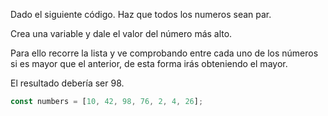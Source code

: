Dado el siguiente código. Haz que todos los numeros sean par. 

Crea una variable y dale el valor del número más alto.

Para ello recorre la lista y ve comprobando entre cada uno de los números si es mayor que el anterior, de esta forma irás obteniendo el mayor.

El resultado debería ser 98.

```js
const numbers = [10, 42, 98, 76, 2, 4, 26];
```